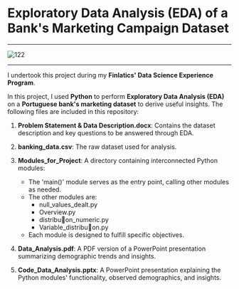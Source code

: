 # Exploratory Data Analysis (EDA) of a Bank's Marketing Campaign Dataset
---
![122](https://github.com/user-attachments/assets/1f68fff3-b572-4d3b-9e17-53b0fcf02957)

---
I undertook this project during my **Finlatics' Data Science Experience Program**.

In this project, I used **Python** to perform **Exploratory Data Analysis (EDA)** on a **Portuguese bank's marketing dataset** to derive useful insights. The following files are included in this repository:

1. **Problem Statement & Data Description.docx**: Contains the dataset description and key questions to be answered through EDA.
2. **banking_data.csv**: The raw dataset used for analysis.
3. **Modules_for_Project**: A directory containing interconnected Python modules:

   - The 'main()' module serves as the entry point, calling other modules as needed.
   - The other modules are:
      - null_values_dealt.py
      - Overview.py
      - distribu􀆟on_numeric.py
      - Variable_distribu􀆟on.py
   - Each module is designed to fulfill specific objectives.
   
4. **Data_Analysis.pdf**: A PDF version of a PowerPoint presentation summarizing demographic trends and insights.
5.  **Code_Data_Analysis.pptx**: A PowerPoint presentation explaining the Python modules' functionality, observed demographics, and insights.
